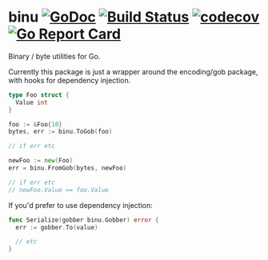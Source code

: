 # binu [![GoDoc](https://godoc.org/github.com/clavoie/erru?status.svg)](http://godoc.org/github.com/clavoie/erru) [![Build Status](https://travis-ci.org/clavoie/erru.svg?branch=master)](https://travis-ci.org/clavoie/erru) [![codecov](https://codecov.io/gh/clavoie/erru/branch/master/graph/badge.svg)](https://codecov.io/gh/clavoie/erru) [![Go Report Card](https://goreportcard.com/badge/github.com/clavoie/erru)](https://goreportcard.com/report/github.com/clavoie/erru)

Binary / byte utilities for Go.

Currently this package is just a wrapper around the encoding/gob package, with hooks
for dependency injection.

```go
type Foo struct {
  Value int
}

foo := &Foo{10}
bytes, err := binu.ToGob(foo)

// if err etc

newFoo := new(Foo)
err = binu.FromGob(bytes, newFoo)

// if err etc
// newFoo.Value == foo.Value
```

If you'd prefer to use dependency injection:

```go
func Serialize(gobber binu.Gobber) error {
  err := gobber.To(value)

  // etc
}
```
